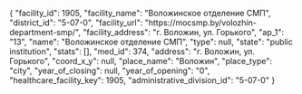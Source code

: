 {
    "facility_id": 1905,
    "facility_name": "Воложинское отделение СМП",
    "district_id": "5-07-0",
    "facility_url": "https:\/\/mocsmp.by\/volozhin-department-smp\/",
    "facility_address": "г. Воложин, ул. Горького",
    "ap_1": "13",
    "name": "Воложинское отделение СМП",
    "type": null,
    "state": "public institution",
    "stats": [],
    "med_id": 374,
    "address": "г. Воложин, ул. Горького",
    "coord_x_y": null,
    "place_name": "Воложин",
    "place_type": "city",
    "year_of_closing": null,
    "year_of_opening": "0",
    "healthcare_facility_key": 1905,
    "administrative_division_id": "5-07-0"
}